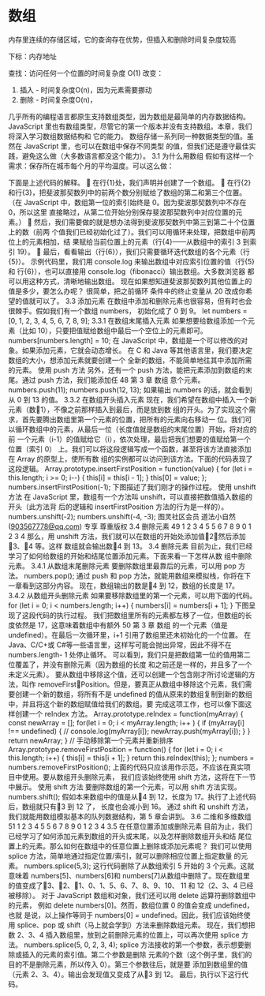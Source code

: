 # 数组

内存里连续的存储区域，它的查询存在优势，但插入和删除时间复杂度较高

下标：内存地址

查找：访问任何一个位置的时间复杂度 O(1)
改变：

1. 插入 - 时间复杂度O(n)，因为元素需要挪动
2. 删除 - 时间复杂度O(n)，

几乎所有的编程语言都原生支持数组类型，因为数组是最简单的内存数据结构。JavaScript
里也有数组类型，尽管它的第一个版本并没有支持数组。本章，我们将深入学习数组数据结构和
它的能力。
数组存储一系列同一种数据类型的值。虽然在 JavaScript 里，也可以在数组中保存不同类型
的值，但我们还是遵守最佳实践，避免这么做（大多数语言都没这个能力）。
3.1 为什么用数组
假如有这样一个需求：保存所在城市每个月的平均温度。可以这么做：

下面是上述代码的解释。
 在行{1}处，我们声明并创建了一个数组。
 在行{2}和行{3}，把斐波那契数列中的前两个数分别赋给了数组的第二和第三个位置。
（在 JavaScript 中，数组第一位的索引始终是 0。因为斐波那契数列中不存在 0，所以这里
直接略过，从第二位开始分别保存斐波那契数列中对应位置的元素。）
 然后，我们需要做的就是想办法得到斐波那契数列中第三到第二十个位置上的数（前两
个值我们已经初始化过了）。我们可以用循环来处理，把数组中前两位上的元素相加，结
果赋给当前位置上的元素（行{4}——从数组中的索引 3 到索引 19）。
 最后，看看输出（行{6}），我们只需要循环迭代数组的各个元素（行{5}）。
示例代码里，我们用 console.log 来输出数组中对应索引位置的值（行{5}和 行{6}），也可以直接用 console.log（fibonacci）输出数组。大多数浏览器
都可以用这种方式，清晰地输出数组。
现在如果想知道斐波那契数列其他位置上的值是多少，要怎么办呢？ 很简单，把之前循环
条件中的终止变量从 20 改成你希望的值就可以了。
3.3 添加元素
在数组中添加和删除元素也很容易，但有时也会很棘手。假如我们有一个数组 numbers，
初始化成了 0 到 9。
let numbers = [0, 1, 2, 3, 4, 5, 6, 7, 8, 9]; 
3.3.1 在数组末尾插入元素
如果想要给数组添加一个元素（比如 10），只要把值赋给数组中最后一个空位上的元素即可。
numbers[numbers.length] = 10; 
在 JavaScript 中，数组是一个可以修改的对象。如果添加元素，它就会动态增长。
在 C 和 Java 等其他语言里，我们要决定数组的大小，想添加元素就要创建一个
全新的数组，不能简单地往其中添加所需的元素。
使用 push 方法
另外，还有一个 push 方法，能把元素添加到数组的末尾。通过 push 方法，我们能添加任
48 第 3 章 数组
意个元素。
numbers.push(11); 
numbers.push(12, 13); 
如果输出 numbers 的话，就会看到从 0 到 13 的值。
3.3.2 在数组开头插入元素
现在，我们希望在数组中插入一个新元素（数1），不像之前那样插入到最后，而是放到数
组的开头。为了实现这个需求，首先要腾出数组里第一个元素的位置，把所有的元素向右移动一
位。我们可以循环数组中的元素，从最后一位（长度值就是数组的末尾位置）开始，将对应的前
一个元素（i-1）的值赋给它（i），依次处理，最后把我们想要的值赋给第一个位置（索引 0）
上。我们可以将这段逻辑写成一个函数，甚至将该方法直接添加在 Array 的原型上，使所有数
组的实例都可以访问到该方法。下面的代码表现了这段逻辑。
Array.prototype.insertFirstPosition = function(value) { 
 for (let i = this.length; i >= 0; i--) { 
 this[i] = this[i - 1]; 
 } 
 this[0] = value; 
}; 
numbers.insertFirstPosition(-1); 
下图描述了我们刚才的操作过程。
使用 unshift 方法
在 JavaScript 里，数组有一个方法叫 unshift，可以直接把数值插入数组的开头（此方法背
后的逻辑和 insertFirstPosition 方法的行为是一样的）。
numbers.unshift(-2); 
numbers.unshift(-4, -3); 
图灵社区会员 道法小自然(903567778@qq.com) 专享 尊重版权
3.4 删除元素 49 
1 
2 
3 
4
5 
5 
6
7 
8 
9 
0
1 
2
3 
4 
那么，用 unshift 方法，我们就可以在数组的开始处添加值2，然后添加3、4 等。这样
数组就会输出数4 到 13。
3.4 删除元素
目前为止，我们已经学习了如何给数组的开始和结尾位置添加元素。下面来看一下怎样从数
组中删除元素。
3.4.1 从数组末尾删除元素
要删除数组里最靠后的元素，可以用 pop 方法。
numbers.pop(); 
通过 push 和 pop 方法，就能用数组来模拟栈，你将在下一章看到这部分内容。
现在，数组输出的数是4 到 12，数组的长度是 17。
3.4.2 从数组开头删除元素
如果要移除数组里的第一个元素，可以用下面的代码。
for (let i = 0; i < numbers.length; i++) { 
 numbers[i] = numbers[i + 1]; 
} 
下图呈现了这段代码的执行过程。
我们把数组里所有的元素都左移了一位，但数组的长度依然是 17，这意味着数组中有额外
50 第 3 章 数组
的一个元素（值是 undefined）。在最后一次循环里，i+1 引用了数组里还未初始化的一个位置。
在 Java、C/C+或 C#等一些语言里，这样写可能会抛出异常，因此不得不在 numbers.length- 1
处停止循环。
可以看到，我们只是把数组第一位的值用第二位覆盖了，并没有删除元素（因为数组的长度
和之前还是一样的，并且多了一个未定义元素）。
要从数组中移除这个值，还可以创建一个包含刚才所讨论逻辑的方法，叫作 removeFirst￾Position。但是，要真正从数组中移除这个元素，我们需要创建一个新的数组，将所有不是
undefined 的值从原来的数组复制到新的数组中，并且将这个新的数组赋值给我们的数组。要
完成这项工作，也可以像下面这样创建一个 reIndex 方法。
Array.prototype.reIndex = function(myArray) { 
 const newArray = []; 
 for(let i = 0; i < myArray.length; i++ ) { 
 if (myArray[i] !== undefined) { 
 // console.log(myArray[i]); 
 newArray.push(myArray[i]); 
 } 
 } 
 return newArray; 
} 
// 手动移除第一个元素并重新排序
Array.prototype.removeFirstPosition = function() { 
 for (let i = 0; i < this.length; i++) { 
 this[i] = this[i + 1]; 
 } 
 return this.reIndex(this); 
}; 
numbers = numbers.removeFirstPosition(); 
上面的代码只应该用作示范，不应该在真实项目中使用。要从数组开头删除元素，
我们应该始终使用 shift 方法，这将在下一节中展示。
使用 shift 方法
要删除数组的第一个元素，可以用 shift 方法实现。
numbers.shift(); 
假如本来数组中的值是从4 到 12，长度为 17。执行了上述代码后，数组就只有3 到 12 了，
长度也会减小到 16。
通过 shift 和 unshift 方法，我们就能用数组模拟基本的队列数据结构，第 5
章会讲到。
3.6 二维和多维数组 51 
1 
2 
3 
4
5 
5 
6
7 
8 
9 
0
1 
2
3 
4 
3.5 在任意位置添加或删除元素
目前为止，我们已经学习了如何添加元素到数组的开头或末尾，以及怎样删除数组开头和结
尾位置上的元素。那么如何在数组中的任意位置上删除或添加元素呢？
我们可以使用 splice 方法，简单地通过指定位置/索引，就可以删除相应位置上指定数量
的元素。
numbers.splice(5,3); 
这行代码删除了从数组索引 5 开始的 3 个元素。这就意味着 numbers[5]、numbers[6]和
numbers[7]从数组中删除了。现在数组里的值变成了3、2、1、0、1、5、6、7、8、9、10、
11 和 12（2、3、4 已经被移除）。
对于 JavaScript 数组和对象，我们还可以用 delete 运算符删除数组中的元素，
例如 delete numbers[0]。然而，数组位置 0 的值会变成 undefined，也就
是说，以上操作等同于 numbers[0] = undefined。因此，我们应该始终使用
splice、pop 或 shift（马上就会学到）方法来删除数组元素。
现在，我们想把数 2、3、4 插入数组里，放到之前删除元素的位置上，可以再次使用 splice
方法。
numbers.splice(5, 0, 2, 3, 4); 
splice 方法接收的第一个参数，表示想要删除或插入的元素的索引值。第二个参数是删除
元素的个数（这个例子里，我们的目的不是删除元素，所以传入 0）。第三个参数往后，就是要
添加到数组里的值（元素 2、3、4）。输出会发现值又变成了从3 到 12。
最后，执行以下这行代码。